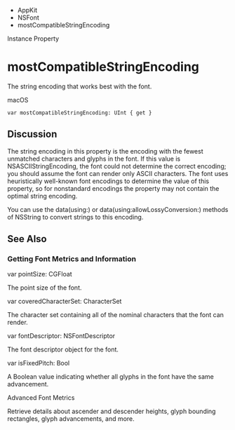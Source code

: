 

- AppKit
- NSFont
-  mostCompatibleStringEncoding 

Instance Property

# mostCompatibleStringEncoding

The string encoding that works best with the font.

macOS

``` source
var mostCompatibleStringEncoding: UInt { get }
```

## Discussion

The string encoding in this property is the encoding with the fewest unmatched characters and glyphs in the font. If this value is NSASCIIStringEncoding, the font could not determine the correct encoding; you should assume the font can render only ASCII characters. The font uses heuristically well-known font encodings to determine the value of this property, so for nonstandard encodings the property may not contain the optimal string encoding.

You can use the data(using:) or data(using:allowLossyConversion:) methods of NSString to convert strings to this encoding.

## See Also

### Getting Font Metrics and Information

var pointSize: CGFloat

The point size of the font.

var coveredCharacterSet: CharacterSet

The character set containing all of the nominal characters that the font can render.

var fontDescriptor: NSFontDescriptor

The font descriptor object for the font.

var isFixedPitch: Bool

A Boolean value indicating whether all glyphs in the font have the same advancement.

Advanced Font Metrics

Retrieve details about ascender and descender heights, glyph bounding rectangles, glyph advancements, and more.

